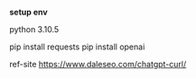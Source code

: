 **setup env**

python 3.10.5

pip install requests
pip install openai

ref-site
https://www.daleseo.com/chatgpt-curl/
